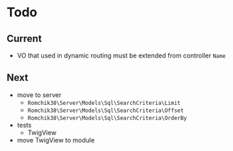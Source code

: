 # Todo

## Current

- VO that used in dynamic routing must be extended from controller `Name`

## Next

- move to server
  - `Romchik38\Server\Models\Sql\SearchCriteria\Limit`
  - `Romchik38\Server\Models\Sql\SearchCriteria\Offset`
  - `Romchik38\Server\Models\Sql\SearchCriteria\OrderBy`
- tests  
  - TwigView  
- move TwigView to module  

